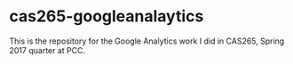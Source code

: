 # cas265-googleanalaytics
This is the repository for the Google Analytics work I did in CAS265, Spring 2017 quarter at PCC.
